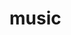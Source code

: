 # music
<?xml version="1.0" encoding="UTF-8"?>
<Workspace
   version = "1.0">
   <FileRef
      location = "self:Beethoven.xcodeproj">
   </FileRef>
</Workspace>
